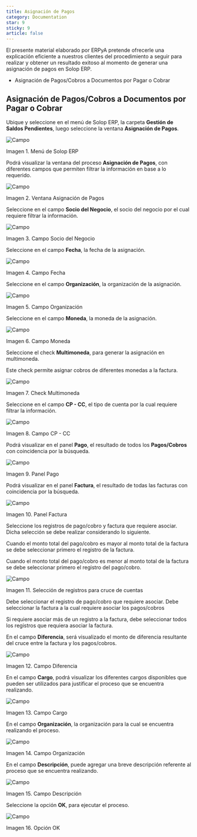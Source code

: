 ```yaml
---
title: Asignación de Pagos
category: Documentation
star: 9
sticky: 9
article: false
---
```


El presente material elaborado por ERPyA pretende ofrecerle una explicación eficiente a nuestros clientes del procedimiento a seguir para realizar y obtener un resultado exitoso al momento de generar una asignación de pagos en Solop ERP.

- Asignación de Pagos/Cobros a Documentos por Pagar o Cobrar

## Asignación de Pagos/Cobros a Documentos por Pagar o Cobrar

Ubique y seleccione en el menú de Solop ERP, la carpeta **Gestión de Saldos Pendientes**, luego seleccione la ventana **Asignación de Pagos**.

![Campo](/assets/img/docs/balance-management/bam-balance-image1.png)

Imagen 1. Menú de Solop ERP

Podrá visualizar la ventana del proceso **Asignación de Pagos**, con diferentes campos que permiten filtrar la información en base a lo requerido.

![Campo](/assets/img/docs/balance-management/bam-balance-image2.png)

Imagen 2. Ventana Asignación de Pagos

Seleccione en el campo **Socio del Negocio**, el socio del negocio por el cual requiere filtrar la información.

![Campo](/assets/img/docs/balance-management/bam-balance-image3.png)

Imagen 3. Campo Socio del Negocio

Seleccione en el campo **Fecha**, la fecha de la asignación.

![Campo](/assets/img/docs/balance-management/bam-balance-image4.png)

Imagen 4. Campo Fecha

Seleccione en el campo **Organización**, la organización de la asignación.

![Campo](/assets/img/docs/balance-management/bam-balance-image5.png)

Imagen 5. Campo Organización

Seleccione en el campo **Moneda**, la moneda de la asignación.

![Campo](/assets/img/docs/balance-management/bam-balance-image6.png)

Imagen 6. Campo Moneda

Seleccione el check **Multimoneda**, para generar la asignación en multimoneda.

Este check permite asignar cobros de diferentes monedas a la factura.

![Campo](/assets/img/docs/balance-management/bam-balance-image7.png)

Imagen 7. Check Multimoneda

Seleccione en el campo **CP - CC**, el tipo de cuenta por la cual requiere filtrar la información.

![Campo](/assets/img/docs/balance-management/bam-balance-image8.png)

Imagen 8. Campo CP - CC

Podrá visualizar en el panel **Pago**, el resultado de todos los **Pagos/Cobros** con coincidencia por la búsqueda.

![Campo](/assets/img/docs/balance-management/bam-balance-image9.png)

Imagen 9. Panel Pago

Podrá visualizar en el panel **Factura**, el resultado de todas las facturas con coincidencia por la búsqueda.

![Campo](/assets/img/docs/balance-management/bam-balance-image10.png)

Imagen 10. Panel Factura

Seleccione los registros de pago/cobro y factura que requiere asociar. Dicha selección se debe realizar considerando lo siguiente.

Cuando el monto total del pago/cobro es mayor al monto total de la factura se debe seleccionar primero el registro de la factura.

Cuando el monto total del pago/cobro es menor al monto total de la factura se debe seleccionar primero el registro del pago/cobro.

![Campo](/assets/img/docs/balance-management/bam-balance-image11.png)

Imagen 11. Selección de registros para cruce de cuentas

Debe seleccionar el registro de pago/cobro que requiere asociar. Debe seleccionar la factura a la cual requiere asociar los pagos/cobros

Si requiere asociar más de un registro a la factura, debe seleccionar todos los registros que requiera asociar la factura.

En el campo **Diferencia**, será visualizado el monto de diferencia resultante del cruce entre la factura y los pagos/cobros.

![Campo](/assets/img/docs/balance-management/bam-balance-image12.png)

Imagen 12. Campo Diferencia

En el campo **Cargo**, podrá visualizar los diferentes cargos disponibles que pueden ser utilizados para justificar el proceso que se encuentra realizando.

![Campo](/assets/img/docs/balance-management/bam-balance-image13.png)

Imagen 13. Campo Cargo

En el campo **Organización**, la organización para la cual se encuentra realizando el proceso.

![Campo](/assets/img/docs/balance-management/bam-balance-image14.png)

Imagen 14. Campo Organización

En el campo **Descripción**, puede agregar una breve descripción referente al proceso que se encuentra realizando.

![Campo](/assets/img/docs/balance-management/bam-balance-image15.png)

Imagen 15. Campo Descripción

Seleccione la opción **OK**, para ejecutar el proceso.

![Campo](/assets/img/docs/balance-management/bam-balance-image16.png)

Imagen 16. Opción OK
